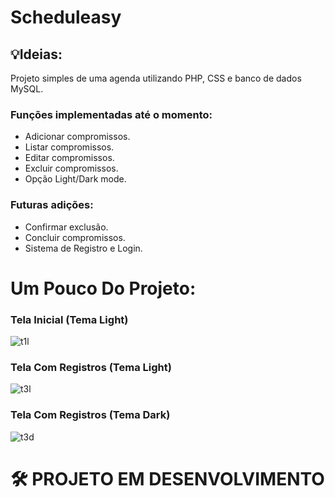 # Scheduleasy

## 💡Ideias:
Projeto simples de uma agenda  utilizando PHP, CSS e banco de dados MySQL.

### Funções implementadas até o momento:

 * Adicionar compromissos.
 * Listar compromissos.
 * Editar compromissos.
 * Excluir compromissos.
 * Opção Light/Dark mode.

### Futuras adições:
 * Confirmar exclusão.
 * Concluir compromissos.
 * Sistema de Registro e Login.


# Um Pouco Do Projeto:

### Tela Inicial (Tema Light)

![t1l](https://user-images.githubusercontent.com/51165259/128094305-764c9052-a47d-4979-9259-855bd77fe0d0.png)


### Tela Com Registros (Tema Light)

![t3l](https://user-images.githubusercontent.com/51165259/128095215-778d1302-f3f2-4cc1-8e53-1dfc033285f6.png)


### Tela Com Registros (Tema Dark)

![t3d](https://user-images.githubusercontent.com/51165259/128095460-f8eccb1a-3d7f-49b5-b4c5-d4b624fe8dad.png)


# 🛠 PROJETO EM DESENVOLVIMENTO
